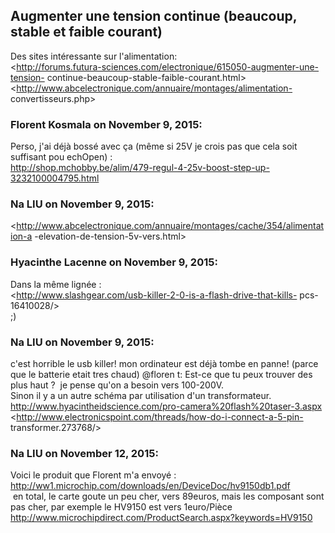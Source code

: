 ## Augmenter une tension continue (beaucoup, stable et faible courant)



Des sites intéressante sur l'alimentation:  
<http://forums.futura-sciences.com/electronique/615050-augmenter-une-tension-
continue-beaucoup-stable-faible-courant.html>  
<http://www.abcelectronique.com/annuaire/montages/alimentation-
convertisseurs.php>



### **Florent Kosmala** on November 9, 2015:



Perso, j'ai déjà bossé avec ça (même si 25V je crois pas que cela soit
suffisant pou echOpen) :  
<http://shop.mchobby.be/alim/479-regul-4-25v-boost-step-up-3232100004795.html>



### **Na LIU** on November 9, 2015:



<http://www.abcelectronique.com/annuaire/montages/cache/354/alimentation-a
-elevation-de-tension-5v-vers.html>



### **Hyacinthe Lacenne** on November 9, 2015:



Dans la même lignée :  
<http://www.slashgear.com/usb-killer-2-0-is-a-flash-drive-that-kills-
pcs-16410028/>  
;)



### **Na LIU** on November 9, 2015:



c'est horrible le usb killer! mon ordinateur est déjà tombe en panne! (parce
que le batterie etait tres chaud) @floren t: Est-ce que tu peux trouver des
plus haut ?  je pense qu'on a besoin vers 100-200V.  
Sinon il y a un autre schéma par utilisation d'un transformateur.
<http://www.hyacintheidscience.com/pro-camera%20flash%20taser-3.aspx>  
<http://www.electronicspoint.com/threads/how-do-i-connect-a-5-pin-
transformer.273768/>



### **Na LIU** on November 12, 2015:



Voici le produit que Florent m'a envoyé :  
<http://ww1.microchip.com/downloads/en/DeviceDoc/hv9150db1.pdf>  
 en total, le carte goute un peu cher, vers 89euros, mais les composant sont
pas cher, par exemple le HV9150 est vers 1euro/Pièce  
<http://www.microchipdirect.com/ProductSearch.aspx?keywords=HV9150>



